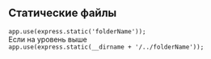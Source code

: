 

## Cтатические файлы
`app.use(express.static('folderName'));`  
Если на уровень выше  
`app.use(express.static(__dirname + '/../folderName'));`

